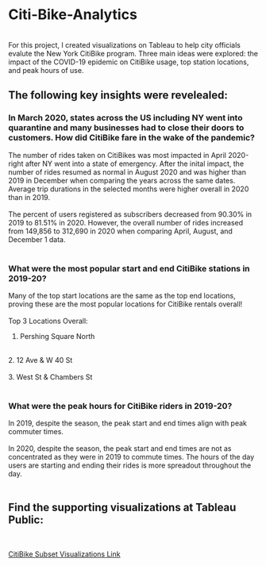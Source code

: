 # Citi-Bike-Analytics
<br>
For this project, I created visualizations on Tableau to help city officials evalute the New York CitiBike program. Three main ideas were explored: the impact of the COVID-19 epidemic on CitiBike usage, top station locations, and peak hours of use. <br>

## The following key insights were revelealed:<br>
### In March 2020, states across the US including NY went into quarantine and many businesses had to close their doors to customers. How did CitiBike fare in the wake of the pandemic?<br>
The number of rides taken on CitiBikes was most impacted in April 2020-right after NY went into a state of emergency. After the inital impact, the number of rides resumed as normal in August 2020 and was higher than 2019 in December when comparing the years across the same dates. Average trip durations in the selected months were higher overall in 2020 than in 2019.<br>
<br>
The percent of users registered as subscribers decreased from 90.30% in 2019 to 81.51% in 2020. However, the overall number of rides increased from 149,856 to 312,690 in 2020 when comparing April, August, and December 1 data.<br>
<br>

### What were the most popular start and end CitiBike stations in 2019-20?<br>
Many of the top start locations are the same as the top end locations, proving these are the most popular locations for CitiBike rentals overall!<br>
<br>
Top 3 Locations Overall: <br>

1. Pershing Square North<br>
<br>
2. 12 Ave & W 40 St<br>
<br>
3. West St & Chambers St<br>
<br>

### What were the peak hours for CitiBike riders in 2019-20?<br>
In 2019, despite the season, the peak start and end times align with peak commuter times.<br>
<br>
In 2020, despite the season, the peak start and end times are not as concentrated as they were in 2019 to commute times. The hours of the day users are starting and ending their rides is more spreadout throughout the day.<br>
<br>

## Find the supporting visualizations at Tableau Public: 
<br>

[CitiBike Subset Visualizations Link](https://public.tableau.com/profile/yeni8144#!/vizhome/CitiBikeSubset/Story1) 
<br>
